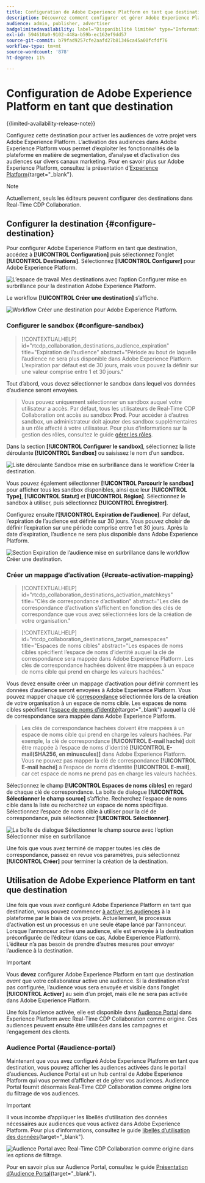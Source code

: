 ```yaml
---
title: Configuration de Adobe Experience Platform en tant que destination
description: Découvrez comment configurer et gérer Adobe Experience Platform en tant que destination dans Real-Time CDP Collaboration.
audience: admin, publisher, advertiser
badgelimitedavailability: label="Disponibilité limitée" type="Informative" url="https://helpx.adobe.com/fr/legal/product-descriptions/real-time-customer-data-platform-collaboration.html newtab=true"
exl-id: 594610a0-9102-448a-b59b-ec162ef9dd57
source-git-commit: b79fad9257cfe2aafd27b81346ca45a00fcfdf76
workflow-type: tm+mt
source-wordcount: '878'
ht-degree: 11%

---
```


# Configuration de Adobe Experience Platform en tant que destination

{{limited-availability-release-note}}

Configurez cette destination pour activer les audiences de votre projet vers Adobe Experience Platform. L’activation des audiences dans Adobe Experience Platform vous permet d’exploiter les fonctionnalités de la plateforme en matière de segmentation, d’analyse et d’activation des audiences sur divers canaux marketing. Pour en savoir plus sur Adobe Experience Platform, consultez la présentation d’[Experience Platform](https://experienceleague.adobe.com/fr/docs/experience-platform/landing/home){target="_blank"}.

>[!NOTE]
>
>Actuellement, seuls les éditeurs peuvent configurer des destinations dans Real-Time CDP Collaboration.

## Configurer la destination {#configure-destination}

Pour configurer Adobe Experience Platform en tant que destination, accédez à **[!UICONTROL Configuration]** puis sélectionnez l’onglet **[!UICONTROL Destinations]**. Sélectionnez **[!UICONTROL Configurer]** pour Adobe Experience Platform.

![L’espace de travail Mes destinations avec l’option Configurer mise en surbrillance pour la destination Adobe Experience Platform.](/help/assets/destinations/adobe-experience-platform/setup-aep.png)

Le workflow **[!UICONTROL Créer une destination]** s’affiche.

![Workflow Créer une destination pour Adobe Experience Platform.](/help/assets/destinations/adobe-experience-platform/create-destination.png)

### Configurer le sandbox {#configure-sandbox}

>[!CONTEXTUALHELP]
>id="rtcdp_collaboration_destinations_audience_expiration"
>title="Expiration de l’audience"
>abstract="Période au bout de laquelle l’audience ne sera plus disponible dans Adobe Experience Platform. L’expiration par défaut est de 30 jours, mais vous pouvez la définir sur une valeur comprise entre 1 et 30 jours."

Tout d’abord, vous devez sélectionner le sandbox dans lequel vos données d’audience seront envoyées.

>
>
>Vous pouvez uniquement sélectionner un sandbox auquel votre utilisateur a accès. Par défaut, tous les utilisateurs de Real-Time CDP Collaboration ont accès au sandbox **Prod**. Pour accéder à d’autres sandbox, un administrateur doit ajouter des sandbox supplémentaires à un rôle affecté à votre utilisateur. Pour plus d’informations sur la gestion des rôles, consultez le guide [gérer les rôles](../permissions/manage-roles.md).

Dans la section **[!UICONTROL Configurer le sandbox]**, sélectionnez la liste déroulante **[!UICONTROL Sandbox]** ou saisissez le nom d’un sandbox.

![Liste déroulante Sandbox mise en surbrillance dans le workflow Créer la destination.](/help/assets/destinations/adobe-experience-platform/select-sandbox.png)

Vous pouvez également sélectionner **[!UICONTROL Parcourir le sandbox]** pour afficher tous les sandbox disponibles, ainsi que leur **[!UICONTROL Type]**, **[!UICONTROL Statut]** et **[!UICONTROL Région]**. Sélectionnez le sandbox à utiliser, puis sélectionnez **[!UICONTROL Enregistrer]**.

Configurez ensuite l’**[!UICONTROL Expiration de l’audience]**. Par défaut, l’expiration de l’audience est définie sur 30 jours. Vous pouvez choisir de définir l’expiration sur une période comprise entre 1 et 30 jours. Après la date d’expiration, l’audience ne sera plus disponible dans Adobe Experience Platform.

![Section Expiration de l’audience mise en surbrillance dans le workflow Créer une destination.](/help/assets/destinations/adobe-experience-platform/audience-expiration.png)

### Créer un mappage d’activation {#create-activation-mapping}

>[!CONTEXTUALHELP]
>id="rtcdp_collaboration_destinations_activation_matchkeys"
>title="Clés de correspondance d’activation"
>abstract="Les clés de correspondance d’activation s’affichent en fonction des clés de correspondance que vous avez sélectionnées lors de la création de votre organisation."

>[!CONTEXTUALHELP]
>id="rtcdp_collaboration_destinations_target_namespaces"
>title="Espaces de noms cibles"
>abstract="Les espaces de noms cibles spécifient l’espace de noms d’identité auquel la clé de correspondance sera mappée dans Adobe Experience Platform. Les clés de correspondance hachées doivent être mappées à un espace de noms cible qui prend en charge les valeurs hachées."

Vous devez ensuite créer un mappage d’activation pour définir comment les données d’audience seront envoyées à Adobe Experience Platform. Vous pouvez mapper chaque clé [correspondance](../setup/onboard-organization.md#set-up-match-keys) sélectionnée lors de la création de votre organisation à un espace de noms cible. Les espaces de noms cibles spécifient l’[espace de noms d’identité](https://experienceleague.adobe.com/fr/docs/experience-platform/identity/features/namespaces#standard){target="_blank"} auquel la clé de correspondance sera mappée dans Adobe Experience Platform.

>
>
>Les clés de correspondance hachées doivent être mappées à un espace de noms cible qui prend en charge les valeurs hachées. Par exemple, la clé de correspondance **[!UICONTROL E-mail haché]** doit être mappée à l’espace de noms d’identité **[!UICONTROL E-mail(SHA256, en minuscules)]** dans Adobe Experience Platform. Vous ne pouvez pas mapper la clé de correspondance **[!UICONTROL E-mail haché]** à l’espace de noms d’identité **[!UICONTROL E-mail]**, car cet espace de noms ne prend pas en charge les valeurs hachées.

Sélectionnez le champ **[!UICONTROL Espaces de noms cibles]** en regard de chaque clé de correspondance. La boîte de dialogue **[!UICONTROL Sélectionner le champ source]** s’affiche. Recherchez l’espace de noms cible dans la liste ou recherchez un espace de noms spécifique. Sélectionnez l’espace de noms cible à utiliser pour la clé de correspondance, puis sélectionnez **[!UICONTROL Sélectionner]**.

![La boîte de dialogue Sélectionner le champ source avec l’option Sélectionner mise en surbrillance](/help/assets/destinations/adobe-experience-platform/select-target-namespace.png)

Une fois que vous avez terminé de mapper toutes les clés de correspondance, passez en revue vos paramètres, puis sélectionnez **[!UICONTROL Créer]** pour terminer la création de la destination.

## Utilisation de Adobe Experience Platform en tant que destination

Une fois que vous avez configuré Adobe Experience Platform en tant que destination, vous pouvez commencer [à activer les audiences](../collaborate/activate.md) à la plateforme par le biais de vos projets. Actuellement, le processus d’activation est un processus en une seule étape lancé par l’annonceur. Lorsque l’annonceur active une audience, elle est envoyée à la destination préconfigurée de l’éditeur (dans ce cas, Adobe Experience Platform). L’éditeur n’a pas besoin de prendre d’autres mesures pour envoyer l’audience à la destination.

>[!IMPORTANT]
>
>Vous **devez** configurer Adobe Experience Platform en tant que destination *avant* que votre collaborateur active une audience. Si la destination n’est pas configurée, l’audience vous sera envoyée et visible dans l’onglet **[!UICONTROL Activer]** au sein d’un projet, mais elle ne sera pas activée dans Adobe Experience Platform.

Une fois l’audience activée, elle est disponible dans [Audience Portal](#audience-portal) dans Experience Platform avec Real-Time CDP Collaboration comme origine.  Ces audiences peuvent ensuite être utilisées dans les campagnes et l’engagement des clients.

### Audience Portal {#audience-portal}

Maintenant que vous avez configuré Adobe Experience Platform en tant que destination, vous pouvez afficher les audiences activées dans le portail d’audiences. Audience Portal est un hub central de Adobe Experience Platform qui vous permet d’afficher et de gérer vos audiences. Audience Portal fournit désormais Real-Time CDP Collaboration comme origine lors du filtrage de vos audiences.

>[!IMPORTANT]
>
>Il vous incombe d’appliquer les libellés d’utilisation des données nécessaires aux audiences que vous activez dans Adobe Experience Platform. Pour plus d’informations, consultez le guide [libellés d’utilisation des données](https://experienceleague.adobe.com/fr/docs/experience-platform/data-governance/labels/overview){target="_blank"}.

![Audience Portal avec Real-Time CDP Collaboration comme origine dans les options de filtrage.](/help/assets/destinations/adobe-experience-platform/audience-portal.png)

Pour en savoir plus sur Audience Portal, consultez le guide [Présentation d’Audience Portal](https://experienceleague.adobe.com/fr/docs/experience-platform/segmentation/ui/audience-portal#manage-audiences){target="_blank"}.
